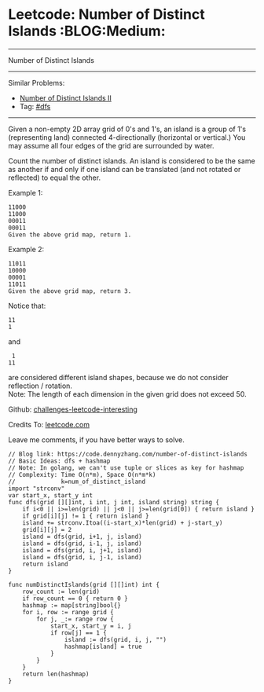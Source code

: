 # Leetcode: Number of Distinct Islands     :BLOG:Medium:


---

Number of Distinct Islands  

---

Similar Problems:  
-   [Number of Distinct Islands II](https://code.dennyzhang.com/number-of-distinct-islands-ii)
-   Tag: [#dfs](https://code.dennyzhang.com/tag/dfs)

---

Given a non-empty 2D array grid of 0's and 1's, an island is a group of 1's (representing land) connected 4-directionally (horizontal or vertical.) You may assume all four edges of the grid are surrounded by water.  

Count the number of distinct islands. An island is considered to be the same as another if and only if one island can be translated (and not rotated or reflected) to equal the other.  

Example 1:  

    11000
    11000
    00011
    00011
    Given the above grid map, return 1.

Example 2:  

    11011
    10000
    00001
    11011
    Given the above grid map, return 3.

Notice that:  

    11
    1

and  

     1
    11

are considered different island shapes, because we do not consider reflection / rotation.  
Note: The length of each dimension in the given grid does not exceed 50.  

Github: [challenges-leetcode-interesting](https://github.com/DennyZhang/challenges-leetcode-interesting/tree/master/number-of-distinct-islands)  

Credits To: [leetcode.com](https://leetcode.com/problems/number-of-distinct-islands/description/)  

Leave me comments, if you have better ways to solve.  

    // Blog link: https://code.dennyzhang.com/number-of-distinct-islands
    // Basic Ideas: dfs + hashmap
    // Note: In golang, we can't use tuple or slices as key for hashmap
    // Complexity: Time O(n*m), Space O(n*m*k)
    //             k=num_of_distinct_island
    import "strconv"
    var start_x, start_y int
    func dfs(grid [][]int, i int, j int, island string) string {
        if i<0 || i>=len(grid) || j<0 || j>=len(grid[0]) { return island }
        if grid[i][j] != 1 { return island }
        island += strconv.Itoa((i-start_x)*len(grid) + j-start_y)
        grid[i][j] = 2
        island = dfs(grid, i+1, j, island)
        island = dfs(grid, i-1, j, island)
        island = dfs(grid, i, j+1, island)
        island = dfs(grid, i, j-1, island)
        return island
    }
    
    func numDistinctIslands(grid [][]int) int {
        row_count := len(grid)
        if row_count == 0 { return 0 }
        hashmap := map[string]bool{}
        for i, row := range grid {
            for j, _:= range row {
                start_x, start_y = i, j
                if row[j] == 1 {
                    island := dfs(grid, i, j, "")
                    hashmap[island] = true
                }
            }
        }
        return len(hashmap)
    }